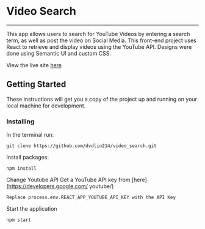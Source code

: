 # Video Search

---
This app allows users to search for YouTube Videos by entering a search term, as well as post the video on Social Media. This front-end project uses React to retrieve and display videos using the YouTube API. Designs were done using Semantic UI and custom CSS.

View the live site [here](https://dave-lin-video-search.herokuapp.com/)

## Getting Started

These instructions will get you a copy of the project up and running on your local machine for development. 

### Installing

In the terminal run:
```
git clone https://github.com/dvdlin214/video_search.git
```

Install packages:
```
npm install
```

Change Youtube API
Get a YouTube API key from [here](https://developers.google.com/
youtube/)
```
Replace process.env.REACT_APP_YOUTUBE_API_KEY with the API Key
```

Start the application
```
npm start
```
